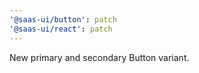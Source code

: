```yaml
---
'@saas-ui/button': patch
'@saas-ui/react': patch
---
```


New primary and secondary Button variant.
